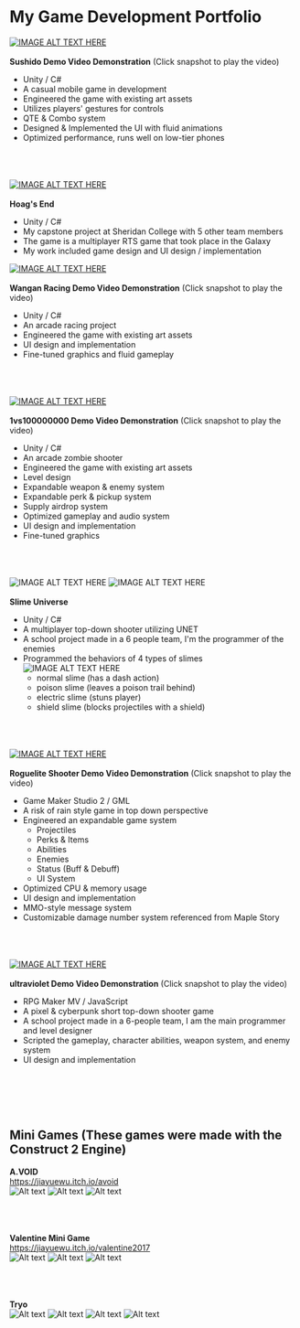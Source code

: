 # My Game Development Portfolio


[![IMAGE ALT TEXT HERE](screenshots/sushido1.png)](https://youtu.be/BLjaV7WUXTg)<br><br>
**Sushido Demo Video Demonstration** (Click snapshot to play the video)
-	Unity / C#
-	A casual mobile game in development
-	Engineered the game with existing art assets
- Utilizes players' gestures for controls
- QTE & Combo system
-	Designed & Implemented the UI with fluid animations
- Optimized performance, runs well on low-tier phones
<br><br><br><br>

[![IMAGE ALT TEXT HERE](https://img.itch.zone/aW1nLzY3NjUwMTYuanBn/original/zhMJOV.jpg)](https://sheridanspacewar.itch.io/hoags-end)<br><br>
**Hoag's End**
- Unity / C#
- My capstone project at Sheridan College with 5 other team members
- The game is a multiplayer RTS game that took place in the Galaxy
- My work included game design and UI design / implementation


[![IMAGE ALT TEXT HERE](https://img.youtube.com/vi/nqhbQj19tRQ/0.jpg)](https://www.youtube.com/watch?v=nqhbQj19tRQ)<br><br>
**Wangan Racing Demo Video Demonstration** (Click snapshot to play the video)
-	Unity / C#
-	An arcade racing project
-	Engineered the game with existing art assets
-	UI design and implementation
-	Fine-tuned graphics and fluid gameplay<br><br><br><br>


[![IMAGE ALT TEXT HERE](https://img.youtube.com/vi/PpnX-FK6KfM/0.jpg)](https://www.youtube.com/watch?v=PpnX-FK6KfM)<br><br>
**1vs100000000 Demo Video Demonstration** (Click snapshot to play the video)
-	Unity / C#
-	An arcade zombie shooter
-	Engineered the game with existing art assets
-	Level design
-	Expandable weapon & enemy system 
-	Expandable perk & pickup system
-	Supply airdrop system
-	Optimized gameplay and audio system
-	UI design and implementation
-	Fine-tuned graphics<br><br><br><br>


![IMAGE ALT TEXT HERE](screenshots/slimeuniverse1.png)
![IMAGE ALT TEXT HERE](screenshots/slimeuniverse2.png)<br><br>
**Slime Universe**
- Unity / C#
- A multiplayer top-down shooter utilizing UNET
- A school project made in a 6 people team, I'm the programmer of the enemies
- Programmed the behaviors of 4 types of slimes<br>
![IMAGE ALT TEXT HERE](screenshots/slimeuniverse3.png)<br>
  - normal slime (has a dash action)
  - poison slime (leaves a poison trail behind)
  - electric slime (stuns player)
  - shield slime (blocks projectiles with a shield)
  <br><br><br><br>


[![IMAGE ALT TEXT HERE](https://img.youtube.com/vi/1LGAKW8iWVs/0.jpg)](https://www.youtube.com/watch?v=1LGAKW8iWVs)<br><br>
**Roguelite Shooter Demo Video Demonstration** (Click snapshot to play the video)
- Game Maker Studio 2 / GML
- A risk of rain style game in top down perspective
- Engineered an expandable game system
  - Projectiles
  - Perks & Items
  - Abilities
  - Enemies
  - Status (Buff & Debuff)
  - UI System
- Optimized CPU & memory usage
- UI design and implementation
- MMO-style message system
- Customizable damage number system referenced from Maple Story
<br><br><br><br>


[![IMAGE ALT TEXT HERE](https://img.youtube.com/vi/cnKpbyFCbyo/0.jpg)](https://www.youtube.com/watch?v=cnKpbyFCbyo)<br><br>
**ultraviolet Demo Video Demonstration** (Click snapshot to play the video)
- RPG Maker MV / JavaScript
- A pixel & cyberpunk short top-down shooter game
- A school project made in a 6-people team, I am the main programmer and level designer
- Scripted the gameplay, character abilities, weapon system, and enemy system
- UI design and implementation


<br><br><br><br>
## Mini Games (These games were made with the Construct 2 Engine)
**A.VOID**<br>
https://jiayuewu.itch.io/avoid<br>
![Alt text](screenshots/avoid1.png) ![Alt text](screenshots/avoid2.png) ![Alt text](screenshots/avoid3.png) <br><br><br><br>

**Valentine Mini Game**<br>
https://jiayuewu.itch.io/valentine2017<br>
![Alt text](screenshots/valentine1.png) ![Alt text](screenshots/valentine2.png) ![Alt text](screenshots/valentine3.png) <br><br><br><br>

**Tryo**<br>
![Alt text](screenshots/tryo1.png) ![Alt text](screenshots/tryo2.png) ![Alt text](screenshots/tryo3.png) ![Alt text](screenshots/tryo4.png)
